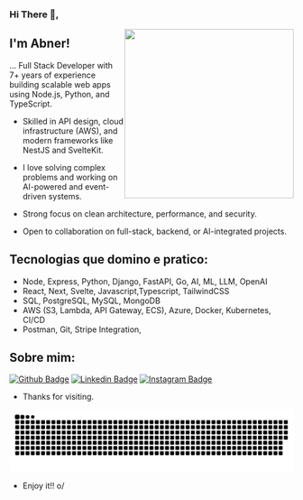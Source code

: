 ### Hi There 👋,
<img align="right" width="300" height="300" src="https://i.pinimg.com/originals/3a/fc/05/3afc05ad6ff20f864a452c5312ebb41e.gif">

## I'm Abner!
 
… Full Stack Developer with 7+ years of experience building scalable web apps using Node.js, Python, and TypeScript.
<br/>
- Skilled in API design, cloud infrastructure (AWS), and modern frameworks like NestJS and SvelteKit.

- I love solving complex problems and working on AI-powered and event-driven systems.

- Strong focus on clean architecture, performance, and security.
  
- Open to collaboration on full-stack, backend, or AI-integrated projects.

## Tecnologias que domino e pratico:

- Node, Express, Python, Django, FastAPI, Go, AI, ML, LLM, OpenAI
- React, Next, Svelte, Javascript,Typescript, TailwindCSS
- SQL, PostgreSQL, MySQL, MongoDB
- AWS (S3, Lambda, API Gateway, ECS), Azure, Docker, Kubernetes, CI/CD
- Postman, Git, Stripe Integration, 

## Sobre mim:
[![Github Badge](https://img.shields.io/badge/GitHub-100000?style=for-the-badge&logo=github&logoColor=white=https://github.com/abnerdevworks)](https://github.com/abnerdevworks)
[![Linkedin Badge](https://img.shields.io/badge/LinkedIn-0077B5?style=for-the-badge&logo=linkedin&logoColor=white=https://www.linkedin.com/in/abner-suhett-8bbb45175/)](https://www.linkedin.com/in/abner-suhett-8bbb45175/)
[![Instagram Badge](https://img.shields.io/badge/Instagram-E4405F?style=for-the-badge&logo=instagram&logoColor=white=https://www.instagram.com/asorfme/)](https://www.instagram.com/asorfme/)

 
- Thanks for visiting. 

![SnakerAnimation](https://github.com/abnersuhettdev/abnersuhettdev/blob/output/github-contribution-grid-snake-dark.svg)
 
- Enjoy it!! o/
